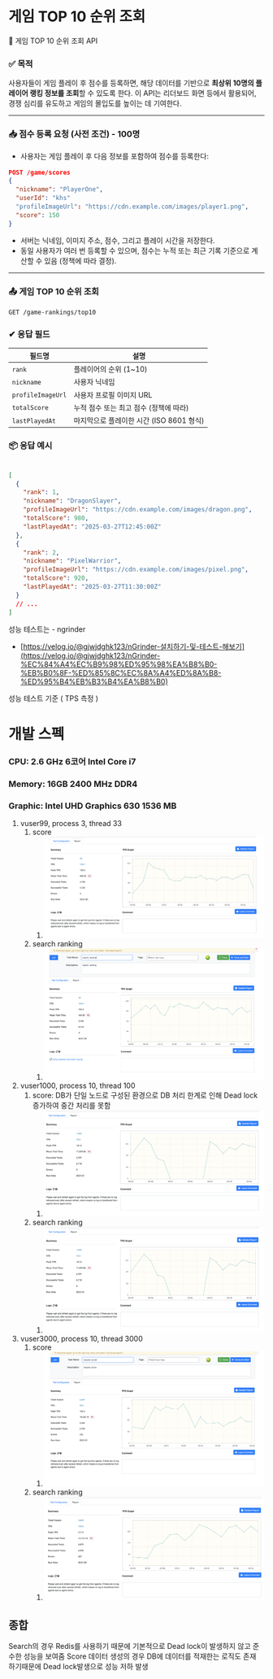 # 게임 TOP 10 순위 조회

🎯 게임 TOP 10 순위 조회 API

### ✅ 목적

사용자들이 게임 플레이 후 점수를 등록하면, 해당 데이터를 기반으로 **최상위 10명의 플레이어 랭킹 정보를 조회**할 수 있도록 한다. 이 API는 리더보드 화면 등에서 활용되어, 경쟁 심리를 유도하고 게임의 몰입도를 높이는 데 기여한다.

---

### 📥 점수 등록 요청 (사전 조건) - 100명

- 사용자는 게임 플레이 후 다음 정보를 포함하여 점수를 등록한다:

```json
POST /game/scores
{
  "nickname": "PlayerOne",
  "userId": "khs"
  "profileImageUrl": "https://cdn.example.com/images/player1.png",
  "score": 150
}

```

- 서버는 닉네임, 이미지 주소, 점수, 그리고 플레이 시간을 저장한다.
- 동일 사용자가 여러 번 등록할 수 있으며, 점수는 누적 또는 최근 기록 기준으로 계산할 수 있음 (정책에 따라 결정).

---

### 📤 게임 TOP 10 순위 조회

```
GET /game-rankings/top10
```

### ✔ 응답 필드

| 필드명 | 설명 |
| --- | --- |
| `rank` | 플레이어의 순위 (1~10) |
| `nickname` | 사용자 닉네임 |
| `profileImageUrl` | 사용자 프로필 이미지 URL |
| `totalScore` | 누적 점수 또는 최고 점수 (정책에 따라) |
| `lastPlayedAt` | 마지막으로 플레이한 시간 (ISO 8601 형식) |

### 📦 응답 예시

```json

[
  {
    "rank": 1,
    "nickname": "DragonSlayer",
    "profileImageUrl": "https://cdn.example.com/images/dragon.png",
    "totalScore": 980,
    "lastPlayedAt": "2025-03-27T12:45:00Z"
  },
  {
    "rank": 2,
    "nickname": "PixelWarrior",
    "profileImageUrl": "https://cdn.example.com/images/pixel.png",
    "totalScore": 920,
    "lastPlayedAt": "2025-03-27T11:30:00Z"
  }
  // ...
]

```

성능 테스트는 - ngrinder

- [https://velog.io/@gjwjdghk123/nGrinder-설치하기-및-테스트-해보기](https://velog.io/@gjwjdghk123/nGrinder-%EC%84%A4%EC%B9%98%ED%95%98%EA%B8%B0-%EB%B0%8F-%ED%85%8C%EC%8A%A4%ED%8A%B8-%ED%95%B4%EB%B3%B4%EA%B8%B0)

성능 테스트 기준 ( TPS 측정 )
# 개발 스펙
### CPU: 2.6 GHz 6코어 Intel Core i7
### Memory: 16GB 2400 MHz DDR4
### Graphic: Intel UHD Graphics 630 1536 MB
1. vuser99, process 3, thread 33 
   1. score
      1. ![score_99.png](docs/score_99.png)
   2. search ranking
      1. ![search_99.png](docs/search_99.png)
2. vuser1000,  process 10, thread 100
   1. score: DB가 단일 노드로 구성된 환경으로 DB 처리 한계로 인해 Dead lock 증가하여 중간 처리를 못함
      1. ![socre_1000.png](docs/socre_1000.png)
   2. search ranking
      1. ![socre_1000.png](docs/socre_1000.png)
3. vuser3000, process 10, thread 3000
   1. score
      1. ![score_3000.png](docs/score_3000.png)
   2. search ranking
      1. ![search_3000.png](docs/search_3000.png)

## 종합
Search의 경우 Redis를 사용하기 때문에 기본적으로 Dead lock이 발생하지 않고 준수한 성능을 보여줌
Score 데이터 생성의 경우 DB에 데이터를 적재한는 로직도 존재 하기때문에 Dead lock발생으로 성능 저하 발생
